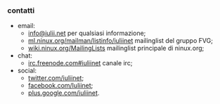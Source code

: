 ### contatti

* email: 
	* [info@iulii.net](mailto:info@iulii.net "contatti email") per qualsiasi informazione;
	* [ml.ninux.org/mailman/listinfo/iuliinet](http://ml.ninux.org/mailman/listinfo/iuliinet "mailinglist del gruppo ninux FVG") mailinglist del gruppo FVG;
	* [wiki.ninux.org/MailingLists](http://wiki.ninux.org/MailingLists "ninux mailinglist") mailinglist principale di ninux.org;
* chat:
	* [irc.freenode.com#iuliinet](irc://irc.freenonde.net#iuliinet) canale irc;
* social:	
	* [twitter.com/iuliinet](https://twitter.com/#!/iuliinet "account twitter di iulii.net");
	* [facebook.com/Iuliinet](https://www.facebook.com/Iuliinet "pagina facebook di iulii.net");
	* [plus.google.com/iuliinet](https://plus.google.com/b/110840868072539432354/ "pagina google+ di iulii.net").
